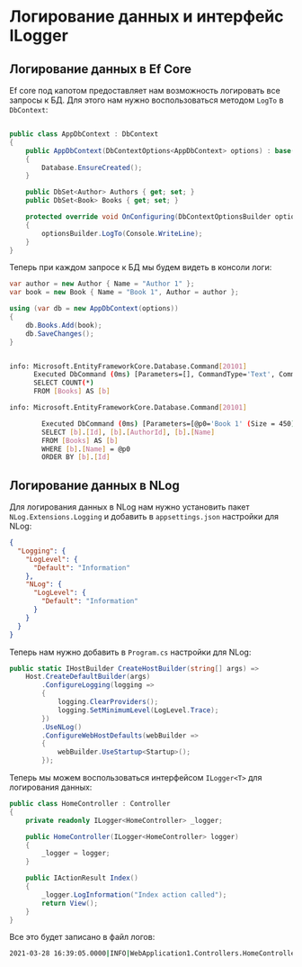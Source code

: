 # Логирование данных и интерфейс ILogger<T>

## Логирование данных в Ef Core

Ef core под капотом предоставляет нам возможность логировать все запросы к БД. Для этого нам нужно воспользоваться методом `LogTo` в `DbContext`:

```csharp

public class AppDbContext : DbContext
{
    public AppDbContext(DbContextOptions<AppDbContext> options) : base(options)
    {
        Database.EnsureCreated();
    }

    public DbSet<Author> Authors { get; set; }
    public DbSet<Book> Books { get; set; }

    protected override void OnConfiguring(DbContextOptionsBuilder optionsBuilder)
    {
        optionsBuilder.LogTo(Console.WriteLine);
    }
}
```

Теперь при каждом запросе к БД мы будем видеть в консоли логи:

```csharp
var author = new Author { Name = "Author 1" };
var book = new Book { Name = "Book 1", Author = author };

using (var db = new AppDbContext(options))
{
    db.Books.Add(book);
    db.SaveChanges();
}
```

```bash

info: Microsoft.EntityFrameworkCore.Database.Command[20101]
      Executed DbCommand (0ms) [Parameters=[], CommandType='Text', CommandTimeout='30']
      SELECT COUNT(*)
      FROM [Books] AS [b]

info: Microsoft.EntityFrameworkCore.Database.Command[20101]

        Executed DbCommand (0ms) [Parameters=[@p0='Book 1' (Size = 450)], CommandType='Text', CommandTimeout='30']
        SELECT [b].[Id], [b].[AuthorId], [b].[Name]
        FROM [Books] AS [b]
        WHERE [b].[Name] = @p0
        ORDER BY [b].[Id]
```

## Логирование данных в NLog

Для логирования данных в NLog нам нужно установить пакет `NLog.Extensions.Logging` и добавить в `appsettings.json` настройки для NLog:

```json
{
  "Logging": {
    "LogLevel": {
      "Default": "Information"
    },
    "NLog": {
      "LogLevel": {
        "Default": "Information"
      }
    }
  }
}
```

Теперь нам нужно добавить в `Program.cs` настройки для NLog:

```csharp
public static IHostBuilder CreateHostBuilder(string[] args) =>
    Host.CreateDefaultBuilder(args)
        .ConfigureLogging(logging =>
        {
            logging.ClearProviders();
            logging.SetMinimumLevel(LogLevel.Trace);
        })
        .UseNLog()
        .ConfigureWebHostDefaults(webBuilder =>
        {
            webBuilder.UseStartup<Startup>();
        });
```

Теперь мы можем воспользоваться интерфейсом `ILogger<T>` для логирования данных:

```csharp
public class HomeController : Controller
{
    private readonly ILogger<HomeController> _logger;

    public HomeController(ILogger<HomeController> logger)
    {
        _logger = logger;
    }

    public IActionResult Index()
    {
        _logger.LogInformation("Index action called");
        return View();
    }
}
```

Все это будет записано в файл логов:

```bash
2021-03-28 16:39:05.0000|INFO|WebApplication1.Controllers.HomeController|Index action called
```
